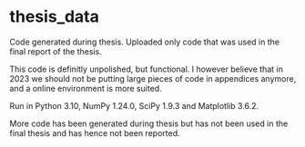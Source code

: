 # thesis_data
Code generated during thesis. Uploaded only code that was used in the final report of the thesis. 

This code is definitly unpolished, but functional. I however believe that in 2023 we should not be putting large pieces of code in appendices anymore, and a online environment is more suited.

Run in Python 3.10, NumPy 1.24.0, SciPy 1.9.3 and Matplotlib 3.6.2.

More code has been generated during thesis but has not been used in the final thesis and has hence not been reported.
